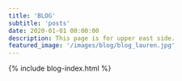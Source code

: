 ```yaml
---
title: 'BLOG'
subtitle: 'posts'
date: 2020-01-01 00:00:00
description: This page is for upper east side.
featured_image: '/images/blog/blog_lauren.jpg'
---
```

{% include blog-index.html %}
